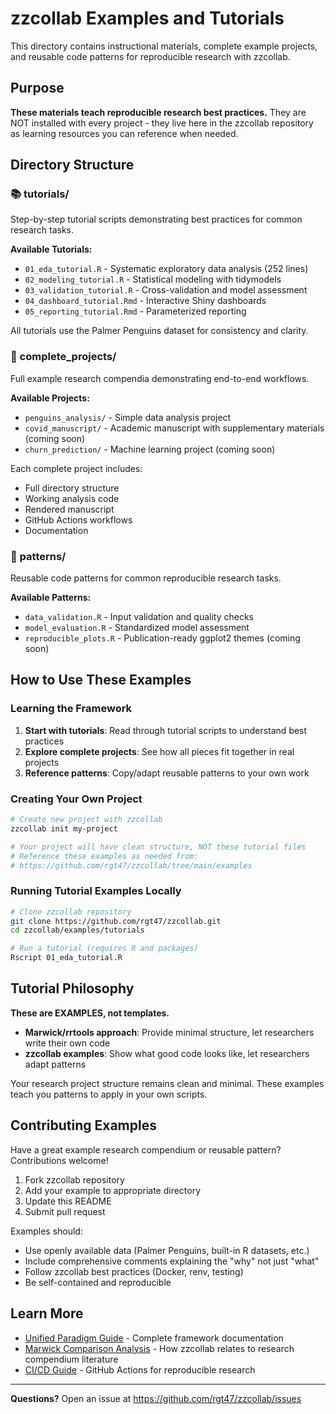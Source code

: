 # zzcollab Examples and Tutorials

This directory contains instructional materials, complete example projects, and reusable code patterns for reproducible research with zzcollab.

## Purpose

**These materials teach reproducible research best practices.** They are NOT installed with every project - they live here in the zzcollab repository as learning resources you can reference when needed.

## Directory Structure

### 📚 tutorials/
Step-by-step tutorial scripts demonstrating best practices for common research tasks.

**Available Tutorials:**
- `01_eda_tutorial.R` - Systematic exploratory data analysis (252 lines)
- `02_modeling_tutorial.R` - Statistical modeling with tidymodels
- `03_validation_tutorial.R` - Cross-validation and model assessment
- `04_dashboard_tutorial.Rmd` - Interactive Shiny dashboards
- `05_reporting_tutorial.Rmd` - Parameterized reporting

All tutorials use the Palmer Penguins dataset for consistency and clarity.

### 🔬 complete_projects/
Full example research compendia demonstrating end-to-end workflows.

**Available Projects:**
- `penguins_analysis/` - Simple data analysis project
- `covid_manuscript/` - Academic manuscript with supplementary materials (coming soon)
- `churn_prediction/` - Machine learning project (coming soon)

Each complete project includes:
- Full directory structure
- Working analysis code
- Rendered manuscript
- GitHub Actions workflows
- Documentation

### 🧩 patterns/
Reusable code patterns for common reproducible research tasks.

**Available Patterns:**
- `data_validation.R` - Input validation and quality checks
- `model_evaluation.R` - Standardized model assessment
- `reproducible_plots.R` - Publication-ready ggplot2 themes (coming soon)

## How to Use These Examples

### Learning the Framework
1. **Start with tutorials**: Read through tutorial scripts to understand best practices
2. **Explore complete projects**: See how all pieces fit together in real projects
3. **Reference patterns**: Copy/adapt reusable patterns to your own work

### Creating Your Own Project
```bash
# Create new project with zzcollab
zzcollab init my-project

# Your project will have clean structure, NOT these tutorial files
# Reference these examples as needed from:
# https://github.com/rgt47/zzcollab/tree/main/examples
```

### Running Tutorial Examples Locally
```bash
# Clone zzcollab repository
git clone https://github.com/rgt47/zzcollab.git
cd zzcollab/examples/tutorials

# Run a tutorial (requires R and packages)
Rscript 01_eda_tutorial.R
```

## Tutorial Philosophy

**These are EXAMPLES, not templates.**

- **Marwick/rrtools approach**: Provide minimal structure, let researchers write their own code
- **zzcollab examples**: Show what good code looks like, let researchers adapt patterns

Your research project structure remains clean and minimal. These examples teach you patterns to apply in your own scripts.

## Contributing Examples

Have a great example research compendium or reusable pattern? Contributions welcome!

1. Fork zzcollab repository
2. Add your example to appropriate directory
3. Update this README
4. Submit pull request

Examples should:
- Use openly available data (Palmer Penguins, built-in R datasets, etc.)
- Include comprehensive comments explaining the "why" not just "what"
- Follow zzcollab best practices (Docker, renv, testing)
- Be self-contained and reproducible

## Learn More

- [Unified Paradigm Guide](../docs/UNIFIED_PARADIGM_GUIDE.md) - Complete framework documentation
- [Marwick Comparison Analysis](../docs/MARWICK_COMPARISON_ANALYSIS.md) - How zzcollab relates to research compendium literature
- [CI/CD Guide](../docs/CICD_GUIDE.md) - GitHub Actions for reproducible research

---

**Questions?** Open an issue at https://github.com/rgt47/zzcollab/issues
